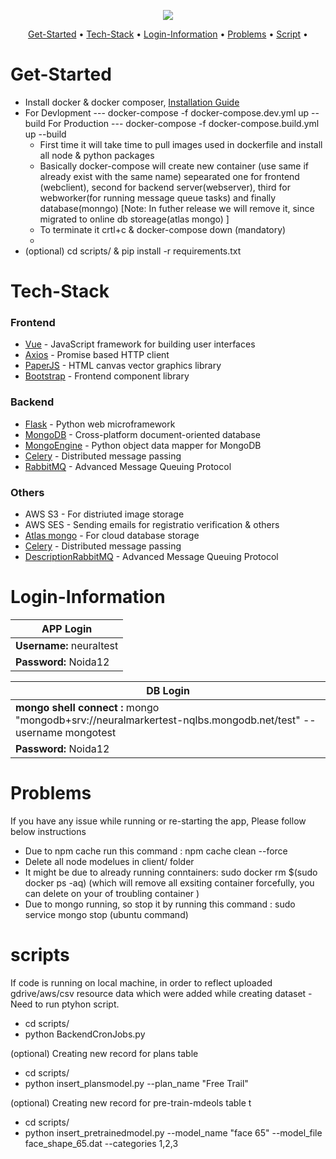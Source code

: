 <p align="center"><img src="https://neuralmarker-logos.s3-us-west-2.amazonaws.com/logo.png"></p>

<p align="center">
  <a href="#Get-Started">Get-Started</a> •
  <a href="#Tech-Stack">Tech-Stack</a> •
  <a href="#Login-Information">Login-Information</a> •
  <a href="#Problems">Problems</a> •
  <a href="#scripts">Script</a> •
</p>


# Get-Started
- Install docker & docker composer, [Installation Guide](https://docs.google.com/document/d/1DAoNNX8xjUm53rHAAz2VrVI5b77teguNBx4uccrPQ9A/edit?usp=sharing)
- For Devlopment --- docker-compose -f docker-compose.dev.yml up --build 
  For Production --- docker-compose -f docker-compose.build.yml up --build 
  <ul>
  <li>First time it will take time to pull images used in dockerfile and install all node & python packages</li>
  <li>Basically docker-compose will create new container (use same if already exist with the same name) sepearated one for frontend (webclient), second for backend server(webserver), third for webworker(for running message queue tasks) and finally database(monngo) [Note: In futher release we will remove it, since migrated to online db storeage(atlas mongo) ] </li>
  <li>To terminate it crtl+c &  docker-compose down (mandatory)</li>
  <li></li>
  </ul>
- (optional) cd scripts/ & pip install -r requirements.txt 


# Tech-Stack
### Frontend

- [Vue](https://vuejs.org/) - JavaScript framework for building user interfaces
- [Axios](https://github.com/axios/axios) - Promise based HTTP client
- [PaperJS](http://paperjs.org/) - HTML canvas vector graphics library
- [Bootstrap](https://getbootstrap.com/) - Frontend component library

### Backend

- [Flask](https://github.com/pallets/flask) - Python web microframework
- [MongoDB](https://www.mongodb.com/) - Cross-platform document-oriented database
- [MongoEngine](http://mongoengine.org/) - Python object data mapper for MongoDB
- [Celery](http://www.celeryproject.org/) - Distributed message passing
- [RabbitMQ](http://mongoengine.org/) - Advanced Message Queuing Protocol 

### Others

- AWS S3 - For distriuted image storage
- AWS SES - Sending emails for registratio verification & others
- [Atlas mongo](https://cloud.mongodb.com) - For cloud database storage
- [Celery](http://www.celeryproject.org/) - Distributed message passing
- [DescriptionRabbitMQ](http://mongoengine.org/) - Advanced Message Queuing Protocol 



# Login-Information
| APP Login       |
| ---------------------- |
| **Username:** neuraltest    |
| **Password:** Noida12  |

| DB Login      |
| ---------------------- |
| **mongo shell connect :** mongo "mongodb+srv://neuralmarkertest-nqlbs.mongodb.net/test" --username mongotest    |
| **Password:** Noida12  |


# Problems
<p> If you have any issue while running or re-starting the app, Please follow below instructions </p>
  <ul>
  <li>Due to npm cache run this command : npm cache clean --force </li>
  <li>Delete all node modelues in client/ folder </li>
  <li>It might be due to already running conntainers: sudo docker rm $(sudo docker ps -aq) (which will remove all exsiting container forcefully, you can delete on your of troubling container )</li>
  <li>Due to mongo running, so stop it by running this command : sudo service mongo stop (ubuntu command)</li>
  </ul>

# scripts
<p> If code is running on local machine, in order to reflect uploaded gdrive/aws/csv resource data which were added while creating dataset - Need to run ptyhon script.  </p>
 <ul>
  <li>cd scripts/ </li>
  <li>python BackendCronJobs.py </li>
  </ul>
 <p> (optional) Creating new record for plans table  </p>
 <ul>
  <li>cd scripts/ </li>
  <li>python insert_plansmodel.py --plan_name "Free Trail" </li>
  </ul>
  
  <p> (optional) Creating new record for pre-train-mdeols table t</p>
 <ul>
  <li>cd scripts/ </li>
  <li>python insert_pretrainedmodel.py --model_name "face 65" --model_file face_shape_65.dat --categories 1,2,3</li>
  </ul>
